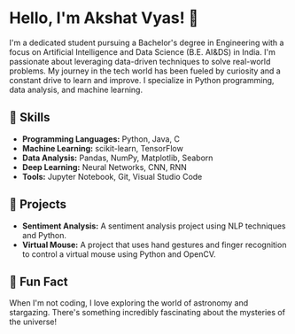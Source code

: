 # Hello, I'm Akshat Vyas! 👋

I'm a dedicated student pursuing a Bachelor's degree in Engineering with a focus on Artificial Intelligence and Data Science (B.E. AI&DS) in India. I'm passionate about leveraging data-driven techniques to solve real-world problems. My journey in the tech world has been fueled by curiosity and a constant drive to learn and improve. I specialize in Python programming, data analysis, and machine learning.

## 🌟 Skills

- **Programming Languages:** Python, Java, C
- **Machine Learning:** scikit-learn, TensorFlow
- **Data Analysis:** Pandas, NumPy, Matplotlib, Seaborn
- **Deep Learning:** Neural Networks, CNN, RNN
- **Tools:** Jupyter Notebook, Git, Visual Studio Code

## 🚀 Projects

- **Sentiment Analysis:** A sentiment analysis project using NLP techniques and Python.
- **Virtual Mouse:** A project that uses hand gestures and finger recognition to control a virtual mouse using Python and OpenCV.

## 🔭 Fun Fact

When I'm not coding, I love exploring the world of astronomy and stargazing. There's something incredibly fascinating about the mysteries of the universe!
